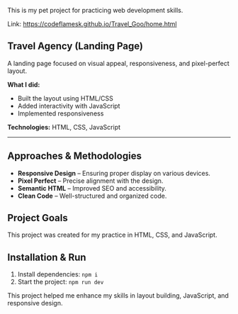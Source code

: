 This is my pet project for practicing web development skills.

Link: https://codeflamesk.github.io/Travel_Goo/home.html

## Travel Agency (Landing Page)

A landing page focused on visual appeal, responsiveness, and pixel-perfect layout.

**What I did:**
- Built the layout using HTML/CSS
- Added interactivity with JavaScript
- Implemented responsiveness

**Technologies:** HTML, CSS, JavaScript

---

## Approaches & Methodologies

- **Responsive Design** – Ensuring proper display on various devices.
- **Pixel Perfect** – Precise alignment with the design.
- **Semantic HTML** – Improved SEO and accessibility.
- **Clean Code** – Well-structured and organized code.

## Project Goals

This project was created for my practice in HTML, CSS, and JavaScript.

## Installation & Run

1. Install dependencies: `npm i`
2. Start the project: `npm run dev`

This project helped me enhance my skills in layout building, JavaScript, and responsive design.

